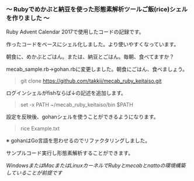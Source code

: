 ### 〜 Rubyでめかぶと納豆を使った形態素解析ツールご飯(rice)シェルを作りました 〜

Ruby Advent Calendar 2017で使用したコードの記録です。

作ったコードをベースにシェル化しました。より使いやすくなっています。

朝食に、めかぶとごはん。または、納豆とごはん。毎朝、食べてますか？

mecab_sample.rb→gohan.rbに変更しました。朝食にごはん、食べましょう。

> git clone https://github.com/takkii/mecab_ruby_keitaiso.git

ログインシェルがfishならば↓の記述を追加します。

> set -x PATH ~/mecab_ruby_keitaiso/bin $PATH

設定を反映後、gohanシェルを使うことができるようになります。

> rice Example.txt

※ gohanはGo言語を思わせるのでリファクタリングしました。

サンプルコード実行し形態素解析することができます。

*WindowsまたはMacまたはLinuxカーネルでRubyとmecabとnattoの環境構築していることが前提です*

